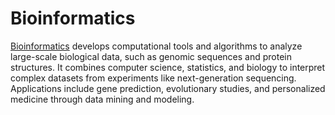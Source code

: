 # **Bioinformatics**  

[Bioinformatics](https://www.biorxiv.org/collection/bioinformatics) develops computational tools and algorithms to analyze large-scale biological data, such as genomic sequences and protein structures. It combines computer science, statistics, and biology to interpret complex datasets from experiments like next-generation sequencing. Applications include gene prediction, evolutionary studies, and personalized medicine through data mining and modeling.
